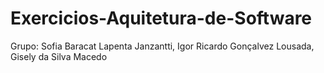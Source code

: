 # Exercicios-Aquitetura-de-Software

Grupo: 
Sofia Baracat Lapenta Janzantti,
Igor Ricardo Gonçalvez Lousada,
Gisely da Silva Macedo
